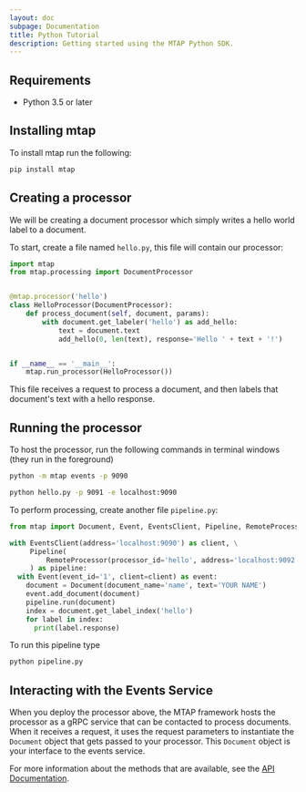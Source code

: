 ```yaml
---
layout: doc
subpage: Documentation
title: Python Tutorial
description: Getting started using the MTAP Python SDK.
---
```


## Requirements


- Python 3.5 or later

## Installing mtap

To install mtap run the following:

```bash
pip install mtap
```

## Creating a processor


We will be creating a document processor which simply writes a hello world label to a document.

To start, create a file named ``hello.py``, this file will contain our processor:

```python
import mtap
from mtap.processing import DocumentProcessor


@mtap.processor('hello')
class HelloProcessor(DocumentProcessor):
    def process_document(self, document, params):
        with document.get_labeler('hello') as add_hello:
            text = document.text
            add_hello(0, len(text), response='Hello ' + text + '!')


if __name__ == '__main__':
    mtap.run_processor(HelloProcessor())
```

This file receives a request to process a document, and then labels that document's text with
a hello response.

## Running the processor

To host the processor, run the following commands in terminal windows (they run in the foreground)

```bash
python -m mtap events -p 9090

python hello.py -p 9091 -e localhost:9090
```

To perform processing, create another file ``pipeline.py``:

```python
from mtap import Document, Event, EventsClient, Pipeline, RemoteProcessor

with EventsClient(address='localhost:9090') as client, \
     Pipeline(
         RemoteProcessor(processor_id='hello', address='localhost:9092')
     ) as pipeline:
  with Event(event_id='1', client=client) as event:
    document = Document(document_name='name', text='YOUR NAME')
    event.add_document(document)
    pipeline.run(document)
    index = document.get_label_index('hello')
    for label in index:
      print(label.response)
```

To run this pipeline type

```bash
python pipeline.py
```

## Interacting with the Events Service

When you deploy the processor above, the MTAP framework hosts the processor as a gRPC service that can be contacted to process documents. When it receives a request, it uses the request
parameters to instantiate the ``Document`` object that gets passed to your
processor. This ``Document`` object is your interface to the events service.

For more information about the methods that are available, see the
[API Documentation](https://nlpie.github.io/mtap-python-api/mtap.html#mtap.Document).
